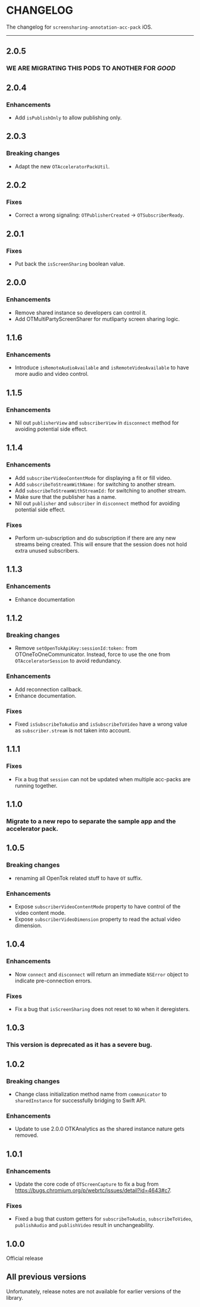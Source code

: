 # CHANGELOG

The changelog for `screensharing-annotation-acc-pack` iOS.

--------------------------------------

2.0.5
-----

### WE ARE MIGRATING THIS PODS TO ANOTHER FOR *GOOD*

2.0.4
-----

### Enhancements

- Add `isPublishOnly` to allow publishing only.

2.0.3
-----

### Breaking changes

- Adapt the new `OTAcceleratorPackUtil`.

2.0.2
-----

### Fixes

- Correct a wrong signaling: `OTPublisherCreated` -> `OTSubscriberReady`.

2.0.1
-----

### Fixes

- Put back the `isScreenSharing` boolean value.

2.0.0
-----

### Enhancements

- Remove shared instance so developers can control it.
- Add OTMultiPartyScreenSharer for mutliparty screen sharing logic.

1.1.6
-----

### Enhancements

- Introduce `isRemoteAudioAvailable` and `isRemoteVideoAvailable` to have more audio and video control.

1.1.5
-----

### Enhancements

- Nil out `publisherView` and `subscriberView` in `disconnect` method for avoiding potential side effect.

1.1.4
-----

### Enhancements

- Add `subscriberVideoContentMode` for displaying a fit or fill video.
- Add `subscribeToStreamWithName:` for switching to another stream.
- Add `subscribeToStreamWithStreamId:` for switching to another stream.
- Make sure that the publisher has a name.
- Nil out `publisher` and `subscriber` in `disconnect` method for avoiding potential side effect.

### Fixes

- Perform un-subscription and do subscription if there are any new streams being created. This will ensure that the session does not hold extra unused subscribers.

1.1.3
-----

### Enhancements

- Enhance documentation

1.1.2
-----

### Breaking changes

- Remove `setOpenTokApiKey:sessionId:token:` from OTOneToOneCommunicator. Instead, force to use the one from `OTAcceleratorSession` to avoid redundancy.

### Enhancements

- Add reconnection callback.
- Enhance documentation.


### Fixes

- Fixed `isSubscribeToAudio` and `isSubscribeToVideo` have a wrong value as `subscriber.stream` is not taken into account.

1.1.1
-----

### Fixes

- Fix a bug that `session` can not be updated when multiple acc-packs are running together. 

1.1.0
-----

### Migrate to a new repo to separate the sample app and the accelerator pack.

1.0.5
-----

### Breaking changes

- renaming all OpenTok related stuff to have `OT` suffix.

### Enhancements

- Expose `subscriberVideoContentMode` property to have control of the video content mode.
- Expose `subscriberVideoDimension` property to read the actual video dimension.

1.0.4
-----

### Enhancements

- Now `connect` and `disconnect` will return an immediate `NSError` object to indicate pre-connection errors.

### Fixes

- Fix a bug that `isScreenSharing` does not reset to `NO` when it deregisters.

1.0.3
-----

### This version is deprecated as it has a severe bug.

1.0.2
-----

### Breaking changes

- Change class initialization method name from `communicator` to `sharedInstance` for successfully bridging to Swift API.

### Enhancements

- Update to use 2.0.0 OTKAnalytics as the shared instance nature gets removed.

1.0.1
-----

### Enhancements

- Update the core code of `OTScreenCapture` to fix a bug from https://bugs.chromium.org/p/webrtc/issues/detail?id=4643#c7.

### Fixes

- Fixed a bug that custom getters for `subscribeToAudio`, `subscribeToVideo`, `publishAudio` and `publishVideo` result in unchangeability.

1.0.0
-----

Official release

All previous versions
---------------------

Unfortunately, release notes are not available for earlier versions of the library.
